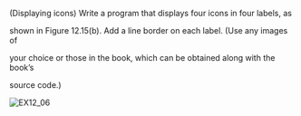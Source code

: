 (Displaying icons) Write a program that displays four icons in four labels, as

shown in Figure 12.15(b). Add a line border on each label. (Use any images of

your choice or those in the book, which can be obtained along with the book’s

source code.)

![EX12_06](https://user-images.githubusercontent.com/110781912/196051559-d2db68c8-608e-4240-b317-ec79eefbf980.png)
